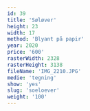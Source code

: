 ```yaml
---
id: 39
title: 'Søløver'
height: 23
width: 17
method: 'Blyant på papir'
year: 2020
price: '600'
rasterWidth: 2328
rasterHeight: 3138
fileName: 'IMG_2210.JPG'
medie: 'tegning'
show: 'yes'
slug: 'soeloever'
weight: '100'
---
```

